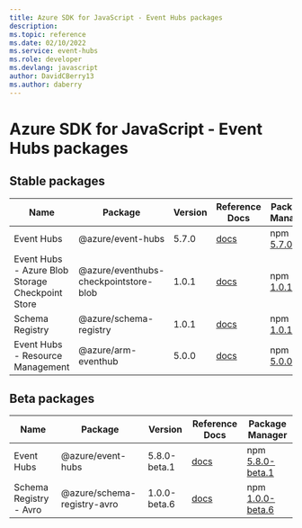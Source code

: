```yaml
---
title: Azure SDK for JavaScript - Event Hubs packages
description: 
ms.topic: reference
ms.date: 02/10/2022
ms.service: event-hubs
ms.role: developer
ms.devlang: javascript
author: DavidCBerry13
ms.author: daberry
---
```


# Azure SDK for JavaScript - Event Hubs packages

## Stable packages

| Name                  | Package              | Version          | Reference Docs         | Package Manager                |
|-----------------------|----------------------|------------------|------------------------|--------------------------------|
| Event Hubs | @azure/event-hubs | 5.7.0 | [docs](/azure/javascript/sdk/sdk-demo2/event-hubs/azure-event-hubs/stable)  | npm [5.7.0](https://www.npmjs.com/package/%40azure%2Fevent-hubs) |
| Event Hubs - Azure Blob Storage Checkpoint Store | @azure/eventhubs-checkpointstore-blob | 1.0.1 | [docs](/azure/javascript/sdk/sdk-demo2/event-hubs/azure-eventhubs-checkpointstore-blob/stable)  | npm [1.0.1](https://www.npmjs.com/package/%40azure%2Feventhubs-checkpointstore-blob) |
| Schema Registry | @azure/schema-registry | 1.0.1 | [docs](/azure/javascript/sdk/sdk-demo2/event-hubs/azure-schema-registry/stable)  | npm [1.0.1](https://www.npmjs.com/package/%40azure%2Fschema-registry) |
| Event Hubs - Resource Management | @azure/arm-eventhub | 5.0.0 | [docs](/azure/javascript/sdk/sdk-demo2/event-hubs/azure-arm-eventhub/stable)  | npm [5.0.0](https://www.npmjs.com/package/%40azure%2Farm-eventhub) |
 

## Beta packages

| Name                  | Package              | Version          | Reference Docs         | Package Manager                |
|-----------------------|----------------------|------------------|------------------------|--------------------------------|
| Event Hubs | @azure/event-hubs | 5.8.0-beta.1 | [docs](/azure/javascript/sdk/sdk-demo2/event-hubs/azure-event-hubs/beta)  | npm [5.8.0-beta.1](https://www.npmjs.com/package/%40azure%2Fevent-hubs%405.8.0-beta.1) |
| Schema Registry - Avro | @azure/schema-registry-avro | 1.0.0-beta.6 | [docs](/azure/javascript/sdk/sdk-demo2/event-hubs/azure-schema-registry-avro/beta)  | npm [1.0.0-beta.6](https://www.npmjs.com/package/%40azure%2Fschema-registry-avro%401.0.0-beta.6) |
 


 
